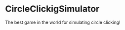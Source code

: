 CircleClickigSimulator
=======================

The best game in the world for simulating circle clicking!
